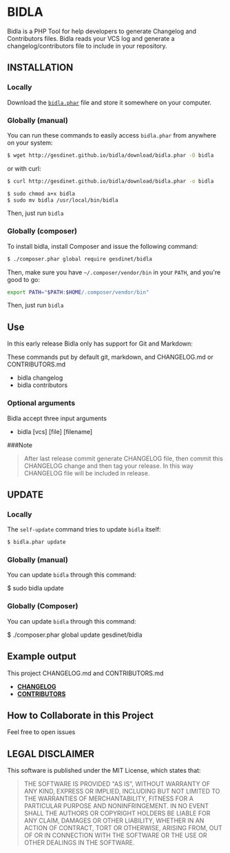 BIDLA
=====

Bidla is a PHP Tool for help developers to generate Changelog and Contributors files. Bidla reads your VCS log and generate a changelog/contributors file to include in your repository.


INSTALLATION
------------

### Locally

Download the [`bidla.phar`](http://gesdinet.github.io/bidla/download/bidla.phar) file and store it somewhere on your computer.

### Globally (manual)

You can run these commands to easily access `bidla.phar` from anywhere on
your system:

```sh
$ wget http://gesdinet.github.io/bidla/download/bidla.phar -O bidla
```
or with curl:

```sh
$ curl http://gesdinet.github.io/bidla/download/bidla.phar -o bidla
```

```sh
$ sudo chmod a+x bidla
$ sudo mv bidla /usr/local/bin/bidla
```

Then, just run `bidla`

### Globally (composer)

To install bidla, install Composer and issue the following command:

```sh
$ ./composer.phar global require gesdinet/bidla
```

Then, make sure you have ``~/.composer/vendor/bin`` in your ``PATH``, and
you're good to go:

```sh
export PATH="$PATH:$HOME/.composer/vendor/bin"
```

Then, just run `bidla`

Use
---

In this early release Bidla only has support for Git and Markdown:

These commands put by default git, markdown, and CHANGELOG.md or CONTRIBUTORS.md

* bidla changelog
* bidla contributors

### Optional arguments

Bidla accept three input arguments

* bidla [vcs] [file] [filename]

###Note
>After last release commit generate CHANGELOG file, then commit this CHANGELOG change and then tag your release. In this way CHANGELOG file will be included in release.

UPDATE
------

### Locally

The `self-update` command tries to update `bidla` itself:

```sh
$ bidla.phar update
```

### Globally (manual)

You can update `bidla` through this command:

$ sudo bidla update

### Globally (Composer)

You can update `bidla` through this command:

$ ./composer.phar global update gesdinet/bidla

Example output
--------------

This project CHANGELOG.md and CONTRIBUTORS.md

* [__CHANGELOG__](CHANGELOG.md)
* [__CONTRIBUTORS__](CONTRIBUTORS.md)

How to Collaborate in this Project
----------------------------------

Feel free to open issues

LEGAL DISCLAIMER
----------------

This software is published under the MIT License, which states that:

> THE SOFTWARE IS PROVIDED "AS IS", WITHOUT WARRANTY OF ANY KIND, EXPRESS OR
> IMPLIED, INCLUDING BUT NOT LIMITED TO THE WARRANTIES OF MERCHANTABILITY,
> FITNESS FOR A PARTICULAR PURPOSE AND NONINFRINGEMENT. IN NO EVENT SHALL THE
> AUTHORS OR COPYRIGHT HOLDERS BE LIABLE FOR ANY CLAIM, DAMAGES OR OTHER
> LIABILITY, WHETHER IN AN ACTION OF CONTRACT, TORT OR OTHERWISE, ARISING FROM,
> OUT OF OR IN CONNECTION WITH THE SOFTWARE OR THE USE OR OTHER DEALINGS IN THE
> SOFTWARE.